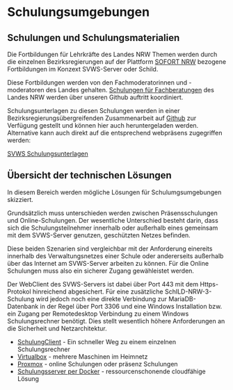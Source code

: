 # Schulungsumgebungen


## Schulungen und Schulungsmaterialien

Die Fortbildungen für Lehrkräfte des Landes NRW Themen werden durch die einzelnen Bezirksregierungen auf der Plattform [SOFORT NRW](https://lfb.nrw.de/) bezogene Fortbildungen im Konzext SVWS-Server oder Schild. 

Diese Fortbildungen werden von den Fachmoderatorinnen und -moderatoren des Landes gehalten. [Schulungen für Fachberatungen](https://github.com/SVWS-NRW/Schulungsunterlagen) des Landes NRW werden über unseren Github auftritt koordiniert. 


Schulungsunterlagen zu diesen Schulungen werden in einer Bezirksregierungsübergreifenden Zusammenarbeit auf [Github](https://github.com/SVWS-NRW/Schulungsunterlagen) zur Verfügung gestellt und können hier auch heruntergeladen werden. Alternative kann auch direkt auf die entsprechend webpräsens zugegriffen werden: 

[SVWS Schulungsunterlagen](https://svws-nrw.github.io/Schulungsunterlagen/)


## Übersicht der technischen Lösungen

In diesem Bereich werden mögliche Lösungen für Schulumgsumgebungen skizziert. 

Grundsätzlich muss unterschieden werden zwischen Präsensschulungen und Online-Schulungen. Der wesentliche Unterschied besteht darin, dass sich die Schulungsteilnehmer innerhalb oder außerhalb eines gemeinsam mit dem SVWS-Server genutzen, geschützten Netzes befinden.

Diese beiden Szenarien sind vergleichbar mit der Anforderung einereits innerhalb des Verwaltungsnetzes einer Schule oder andererseits außerhalb über das Internet am SVWS-Server arbeiten zu können. Für die Online Schulungen muss also ein sicherer Zugang gewähleistet werden.

Der WebClient des SVWS-Servers ist dabei über Port 443 mit dem Https-Protokol hinreichend abgesichert. Für eine zusätzliche SchILD-NRW-3-Schulung wird jedoch noch eine direkte Verbindung zur MariaDB-Datenbank in der Regel über Port 3306 und eine Windows Installation bzw. ein Zugang per Remotedesktop Verbindung zu einem Windows Schulungsrechner benötigt. Dies stellt wesentlich höhere Anforderungen an die Sicherheit und Netzarchitektur. 

+ [SchulungClient](SchulungsClient/index.md) - 
Ein schneller Weg zu einem einzelnen Schulungsrechner
+ [Virtualbox](Virtualbox_Schulungsserver/index.md) - mehrere Maschinen im Heimnetz 
+ [Proxmox](Proxmox_Schulungsserver/index.md) - online Schulungen oder präsenz Schulungen
+ [Schulungsserver per Docker](Docker_Schulungsserver/index.md) - ressourcenschonende cloudfähige Lösung

